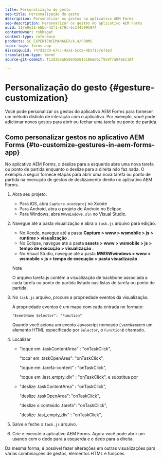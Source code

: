 ```yaml
---
title: Personalização do gesto
seo-title: Personalização do gesto
description: Personalizar os gestos no aplicativo AEM Forms
seo-description: Personalizar os gestos no aplicativo AEM Forms
uuid: 117e0e21-66bd-42f1-879c-6c1443991974
contentOwner: robhagat
content-type: reference
products: SG_EXPERIENCEMANAGER/6.4/FORMS
topic-tags: forms-app
discoiquuid: 747d13d3-e7cc-4aa1-bcc8-4b57157e71ed
translation-type: tm+mt
source-git-commit: f13d358a6508da5813186ed61f959f7a84e6c19f

---
```



# Personalização do gesto {#gesture-customization}

Você pode personalizar os gestos do aplicativo AEM Forms para fornecer um método distinto de interação com o aplicativo. Por exemplo, você pode adicionar novos gestos para abrir ou fechar uma tarefa ou ponto de partida.

## Como personalizar gestos no aplicativo AEM Forms {#to-customize-gestures-in-aem-forms-app}

No aplicativo AEM Forms, o deslize para a esquerda abre uma nova tarefa ou ponto de partida enquanto o deslize para a direita não faz nada. O exemplo a seguir fornece etapas para abrir uma nova tarefa ou ponto de partida na execução de gestos de deslizamento direito no aplicativo AEM Forms.

1. Abra seu projeto.

   * Para iOS, abra `Capture.xcodeproj` no Xcode
   * Para Android, abra o projeto do Android no Eclipse.
   * Para Windows, abra `MWSWindows.sln` no Visual Studio.

1. Navegue até a pasta visualização e abra o `task.js` arquivo para edição.

   * No Xcode, navegue até a pasta **Capture > www > wsmobile > js > runtime > visualização** .
   * No Eclipse, navegue até a pasta **assets > www > wsmobile > js > tempo de execução > visualização** .
   * No Visual Studio, navegue até a pasta **MWSWwindows > www > wsmobile > js > tempo de execução > pasta visualização** .
   >[!NOTE]
   >
   >O arquivo tarefa.js contém a visualização de backbone associada a cada tarefa ou ponto de partida listado nas listas de tarefa ou ponto de partida.

1. No `task.js` arquivo, procure a propriedade eventos da visualização.

   A propriedade eventos é um mapa com cada entrada no formato:

   `"EventName Selector": "Function"`

   Quando você aciona um evento Javascript nomeado `EventName`em um elemento HTML especificado por `Selector`, o `Function`é chamado.

1. Localizar

   * &quot;toque em .taskContentArea&quot; : &quot;onTaskClick&quot;,

      &quot;tocar em .taskOpenArea&quot;: &quot;onTaskClick&quot;,

      &quot;toque em .tarefa-content&quot; : &quot;onTaskClick&quot;,

      &quot;toque em .last_empty_div&quot; : &quot;onTaskClick&quot;,
   e substitua por

   * &quot;deslize .taskContentArea&quot; : &quot;onTaskClick&quot;,

      &quot;deslize .taskOpenArea&quot;: &quot;onTaskClick&quot;,

      &quot;deslize o conteúdo .tarefa&quot;: &quot;onTaskClick&quot;,

      &quot;deslize .last_empty_div&quot; : &quot;onTaskClick&quot;,


1. Salve e feche o `task.js` arquivo.
1. Crie e execute o aplicativo AEM Forms. Agora você pode abrir um usando com o dedo para a esquerda e o dedo para a direita.

Da mesma forma, é possível fazer alterações em outras visualizações para várias combinações de gestos, elementos HTML e funções.

